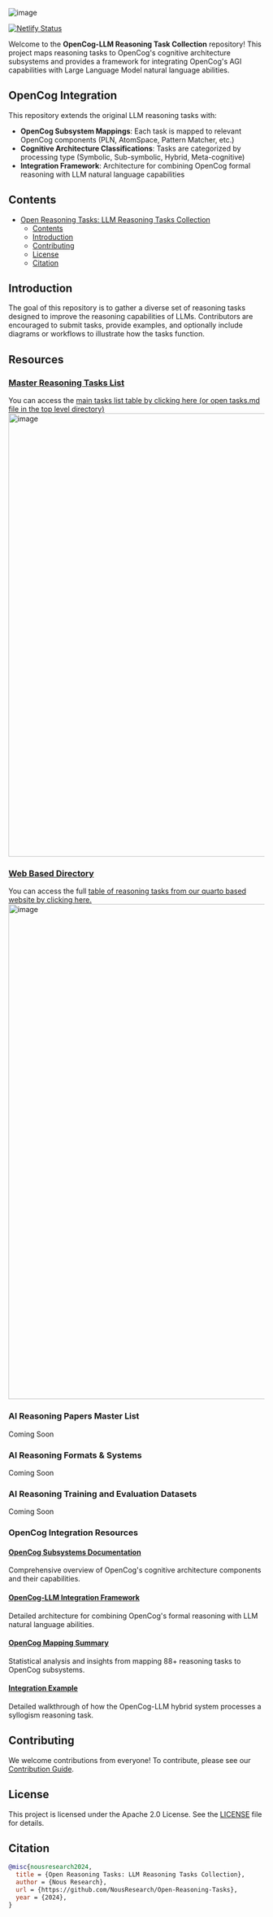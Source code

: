 ![image](https://github.com/user-attachments/assets/2527a05e-afbc-4145-9daa-96f0229600f6)

[![Netlify Status](https://api.netlify.com/api/v1/badges/03dad91c-2330-4213-8cfc-db14c113da16/deploy-status)](https://app.netlify.com/sites/openreasoningtasks/deploys)

Welcome to the **OpenCog-LLM Reasoning Task Collection** repository! This project maps reasoning tasks to OpenCog's cognitive architecture subsystems and provides a framework for integrating OpenCog's AGI capabilities with Large Language Model natural language abilities.

## OpenCog Integration

This repository extends the original LLM reasoning tasks with:
- **OpenCog Subsystem Mappings**: Each task is mapped to relevant OpenCog components (PLN, AtomSpace, Pattern Matcher, etc.)
- **Cognitive Architecture Classifications**: Tasks are categorized by processing type (Symbolic, Sub-symbolic, Hybrid, Meta-cognitive)
- **Integration Framework**: Architecture for combining OpenCog formal reasoning with LLM natural language capabilities

## Contents

- [Open Reasoning Tasks: LLM Reasoning Tasks Collection](#open-reasoning-tasks-llm-reasoning-tasks-collection)
  - [Contents](#contents)
  - [Introduction](#introduction)
  - [Contributing](#contributing)
  - [License](#license)
  - [Citation](#citation)

## Introduction

The goal of this repository is to gather a diverse set of reasoning tasks designed to improve the reasoning capabilities of LLMs. Contributors are encouraged to submit tasks, provide examples, and optionally include diagrams or workflows to illustrate how the tasks function.

## Resources

### [Master Reasoning Tasks List](https://github.com/NousResearch/Open-Reasoning-Tasks/blob/main/tasks.md)
You can access the [main tasks list table by clicking here (or open tasks.md file in the top level directory)](https://github.com/NousResearch/Open-Reasoning-Tasks/blob/main/tasks.md)
<img width="871" alt="image" src="https://github.com/user-attachments/assets/4a644bb7-1e3f-4e37-b302-0ab14ccd11a3">

### [Web Based Directory](https://reasoning.nousresearch.com)
You can access the full [table of reasoning tasks from our quarto based website by clicking here.](https://reasoning.nousresearch.com)
<img width="973" alt="image" src="https://github.com/user-attachments/assets/0399415b-b475-4ad8-ae5a-629f9140de15">

### AI Reasoning Papers Master List
Coming Soon

### AI Reasoning Formats & Systems
Coming Soon

### AI Reasoning Training and Evaluation Datasets
Coming Soon

### OpenCog Integration Resources

#### [OpenCog Subsystems Documentation](opencog-subsystems.md)
Comprehensive overview of OpenCog's cognitive architecture components and their capabilities.

#### [OpenCog-LLM Integration Framework](opencog-llm-framework.md)
Detailed architecture for combining OpenCog's formal reasoning with LLM natural language abilities.

#### [OpenCog Mapping Summary](opencog-mapping-summary.md)
Statistical analysis and insights from mapping 88+ reasoning tasks to OpenCog subsystems.

#### [Integration Example](integration-example.md)
Detailed walkthrough of how the OpenCog-LLM hybrid system processes a syllogism reasoning task.

## Contributing

We welcome contributions from everyone! To contribute, please see our [Contribution Guide](CONTRIBUTING.md).

## License

This project is licensed under the Apache 2.0 License. See the [LICENSE](LICENSE) file for details.

## Citation

```bibtex
@misc{nousresearch2024,
  title = {Open Reasoning Tasks: LLM Reasoning Tasks Collection},
  author = {Nous Research},
  url = {https://github.com/NousResearch/Open-Reasoning-Tasks},
  year = {2024},
}
```
